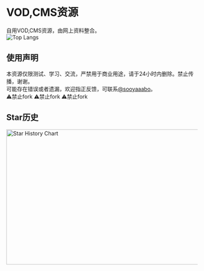 # VOD,CMS资源
自用VOD,CMS资源，由网上资料整合。<br>
![Top Langs](https://github-readme-stats.vercel.app/api/top-langs/?username=sooyaaabo&layout=compact)

## 使用声明
本资源仅限测试、学习、交流，严禁用于商业用途，请于24小时内删除。禁止传播，谢谢。<br>
可能存在错误或者遗漏，欢迎指正反馈，可联系[@sooyaaabo](https://t.me/sooyaaaiu_bot)。<br>
⚠️禁止fork ⚠️禁止fork ⚠️禁止fork

## Star历史
<img src="https://api.star-history.com/svg?repos=sooyaaabo/VOD-CMS&type=Date" alt="Star History Chart" width="600" height="356" align="center">
